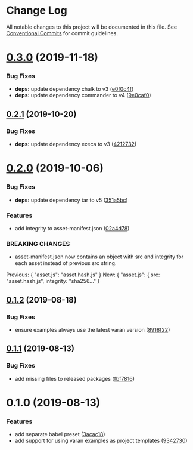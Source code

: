 # Change Log

All notable changes to this project will be documented in this file.
See [Conventional Commits](https://conventionalcommits.org) for commit guidelines.

# [0.3.0](https://github.com/ersims/varan/compare/create-varan-app@0.2.1...create-varan-app@0.3.0) (2019-11-18)

### Bug Fixes

- **deps:** update dependency chalk to v3 ([e0f0c4f](https://github.com/ersims/varan/commit/e0f0c4fea63510509fcc5aa89bb59a3a6b713fbf))
- **deps:** update dependency commander to v4 ([9e0caf0](https://github.com/ersims/varan/commit/9e0caf065a0d0676503f2e1888c24ce367b8d9a4))

## [0.2.1](https://github.com/ersims/varan/compare/create-varan-app@0.2.0...create-varan-app@0.2.1) (2019-10-20)

### Bug Fixes

- **deps:** update dependency execa to v3 ([4212732](https://github.com/ersims/varan/commit/4212732))

# [0.2.0](https://github.com/ersims/varan/compare/create-varan-app@0.1.2...create-varan-app@0.2.0) (2019-10-06)

### Bug Fixes

- **deps:** update dependency tar to v5 ([351a5bc](https://github.com/ersims/varan/commit/351a5bc))

### Features

- add integrity to asset-manifest.json ([02a4d78](https://github.com/ersims/varan/commit/02a4d78))

### BREAKING CHANGES

- asset-manifest.json now contains an object with src and
  integrity for each asset instead of previous src string.

Previous: { "asset.js": "asset.hash.js" }
New: { "asset.js": { src: "asset.hash.js", integrity: "sha256..." }

## [0.1.2](https://github.com/ersims/varan/compare/create-varan-app@0.1.1...create-varan-app@0.1.2) (2019-08-18)

### Bug Fixes

- ensure examples always use the latest varan version ([8918f22](https://github.com/ersims/varan/commit/8918f22))

## [0.1.1](https://github.com/ersims/varan/compare/create-varan-app@0.1.0...create-varan-app@0.1.1) (2019-08-13)

### Bug Fixes

- add missing files to released packages ([fbf7816](https://github.com/ersims/varan/commit/fbf7816))

# 0.1.0 (2019-08-13)

### Features

- add separate babel preset ([3acac18](https://github.com/ersims/varan/commit/3acac18))
- add support for using varan examples as project templates ([9342730](https://github.com/ersims/varan/commit/9342730))
